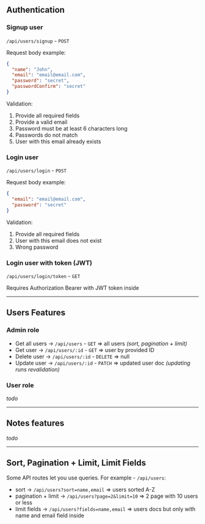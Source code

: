 ## Authentication

### Signup user

`/api/users/signup` - `POST`

Request body example:

```json
{
  "name": "John",
  "email": "email@email.com",
  "password": "secret",
  "passwordConfirm": "secret"
}
```

Validation:

1. Provide all required fields
2. Provide a valid email
3. Password must be at least 6 characters long
4. Passwords do not match
5. User with this email already exists

### Login user

`/api/users/login` - `POST`

Request body example:

```json
{
  "email": "email@email.com",
  "password": "secret"
}
```

Validation:

1. Provide all required fields
2. User with this email does not exist
3. Wrong password

### Login user with token (JWT)

`/api/users/login/token` - `GET`

Requires Authorization Bearer with JWT token inside

---

## Users Features

### Admin role

- Get all users -> `/api/users` - `GET` => all users _(sort, pagination + limit)_
- Get user -> `/api/users/:id` - `GET` => user by provided ID
- Delete user -> `/api/users/:id` - `DELETE` => null
- Update user -> `/api/users/:id` - `PATCH` => updated user doc _(updating runs revalidation)_

### User role

_todo_

---

## Notes features

_todo_

---

## Sort, Pagination + Limit, Limit Fields

Some API routes let you use queries. For example - `/api/users`:

- sort -> `/api/users?sort=name,email` => users sorted A-Z
- pagination + limit -> `/api/users?page=2&limit=10` => 2 page with 10 users or less
- limit fields -> `/api/users?fields=name,email` => users docs but only with name and email field inside
